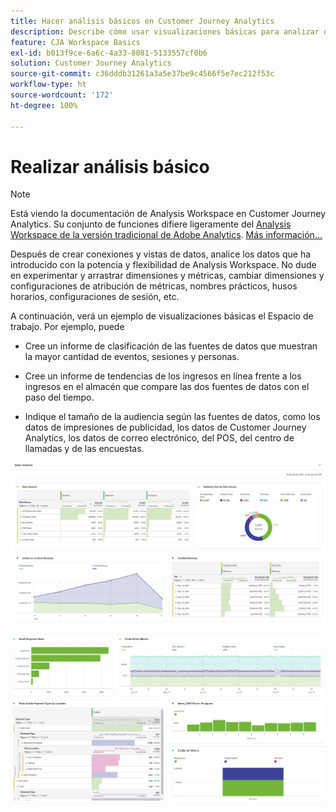 ```yaml
---
title: Hacer análisis básicos en Customer Journey Analytics
description: Describe cómo usar visualizaciones básicas para analizar datos en Customer Journey Analytics
feature: CJA Workspace Basics
exl-id: b013f9ce-6a6c-4a33-8081-5133557cf0b6
solution: Customer Journey Analytics
source-git-commit: c36dddb31261a3a5e37be9c4566f5e7ec212f53c
workflow-type: ht
source-wordcount: '172'
ht-degree: 100%

---
```


# Realizar análisis básico

>[!NOTE]
>
>Está viendo la documentación de Analysis Workspace en Customer Journey Analytics. Su conjunto de funciones difiere ligeramente del [Analysis Workspace de la versión tradicional de Adobe Analytics](https://experienceleague.adobe.com/docs/analytics/analyze/analysis-workspace/home.html?lang=es). [Más información...](/help/getting-started/cja-aa.md)

Después de crear conexiones y vistas de datos, analice los datos que ha introducido con la potencia y flexibilidad de Analysis Workspace. No dude en experimentar y arrastrar dimensiones y métricas, cambiar dimensiones y configuraciones de atribución de métricas, nombres prácticos, husos horarios, configuraciones de sesión, etc.

A continuación, verá un ejemplo de visualizaciones básicas el Espacio de trabajo. Por ejemplo, puede

* Cree un informe de clasificación de las fuentes de datos que muestran la mayor cantidad de eventos, sesiones y personas.

* Cree un informe de tendencias de los ingresos en línea frente a los ingresos en el almacén que compare las dos fuentes de datos con el paso del tiempo.

* Indique el tamaño de la audiencia según las fuentes de datos, como los datos de impresiones de publicidad, los datos de Customer Journey Analytics, los datos de correo electrónico, del POS, del centro de llamadas y de las encuestas.

![](assets/cja-basic-analysis.png)

![](assets/cja-basic-analysis2.png)
